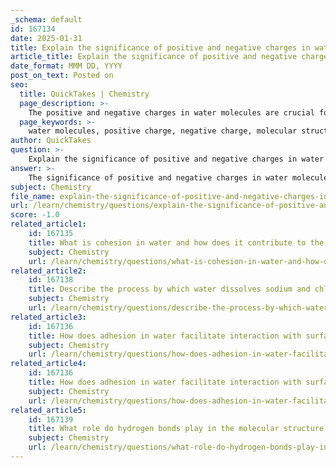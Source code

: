 ```yaml
---
_schema: default
id: 167134
date: 2025-01-31
title: Explain the significance of positive and negative charges in water molecules.
article_title: Explain the significance of positive and negative charges in water molecules.
date_format: MMM DD, YYYY
post_on_text: Posted on
seo:
  title: QuickTakes | Chemistry
  page_description: >-
    The positive and negative charges in water molecules are crucial for understanding water's unique properties, including its polarity, hydrogen bonding, solvent abilities, and biological significance.
  page_keywords: >-
    water molecules, positive charge, negative charge, molecular structure, polarity, hydrogen bonding, cohesion, adhesion, solvent properties, biological importance, universal solvent, ionic compounds, biochemical reactions, nutrient transport
author: QuickTakes
question: >-
    Explain the significance of positive and negative charges in water molecules.
answer: >-
    The significance of positive and negative charges in water molecules is fundamental to understanding many of water's unique properties and behaviors. Here’s a detailed explanation:\n\n### 1. Molecular Structure and Polarity\nWater (H₂O) is composed of two hydrogen atoms covalently bonded to one oxygen atom. Due to the difference in electronegativity between oxygen and hydrogen, the oxygen atom attracts the shared electrons more strongly, resulting in a polar molecule. This creates a partial negative charge (δ-) on the oxygen atom and partial positive charges (δ+) on the hydrogen atoms. \n\n### 2. Hydrogen Bonding\nThe polarity of water molecules allows them to form hydrogen bonds with each other. A hydrogen bond occurs when the partially positive hydrogen atom of one water molecule is attracted to the partially negative oxygen atom of another water molecule. This interaction is crucial for many of water's properties, including:\n\n- **Cohesion**: The attraction between water molecules leads to high surface tension, allowing water to form droplets and enabling phenomena like raindrop formation.\n- **Adhesion**: Water's positive and negative charges allow it to adhere to other polar surfaces, such as glass, which is essential for processes like capillary action.\n\n### 3. Solvent Properties\nWater's polarity makes it an excellent solvent, often referred to as the "universal solvent." The positive and negative charges of water molecules enable them to surround and interact with various solutes:\n\n- **Dissolution of Ionic Compounds**: When ionic compounds like sodium chloride (NaCl) are introduced to water, the positive hydrogen ends of water molecules are attracted to the negatively charged chloride ions, while the negative oxygen ends are attracted to the positively charged sodium ions. This interaction helps to separate and stabilize the ions in solution, forming hydration shells around them.\n\n### 4. Biological Importance\nThe unique properties of water, driven by its molecular polarity and the presence of positive and negative charges, are vital for life. Water's ability to dissolve a wide range of substances facilitates biochemical reactions and nutrient transport in biological systems. Additionally, the hydrogen bonding between water molecules contributes to the stability of temperature in environments, which is crucial for maintaining life.\n\n### Conclusion\nIn summary, the positive and negative charges in water molecules are significant because they lead to water's polarity, which in turn facilitates hydrogen bonding, enhances its solvent properties, and supports various biological functions. Understanding these interactions is essential for grasping the role of water in both chemical and biological contexts.
subject: Chemistry
file_name: explain-the-significance-of-positive-and-negative-charges-in-water-molecules.md
url: /learn/chemistry/questions/explain-the-significance-of-positive-and-negative-charges-in-water-molecules
score: -1.0
related_article1:
    id: 167135
    title: What is cohesion in water and how does it contribute to the formation of raindrops?
    subject: Chemistry
    url: /learn/chemistry/questions/what-is-cohesion-in-water-and-how-does-it-contribute-to-the-formation-of-raindrops
related_article2:
    id: 167138
    title: Describe the process by which water dissolves sodium and chloride ions.
    subject: Chemistry
    url: /learn/chemistry/questions/describe-the-process-by-which-water-dissolves-sodium-and-chloride-ions
related_article3:
    id: 167136
    title: How does adhesion in water facilitate interaction with surfaces?
    subject: Chemistry
    url: /learn/chemistry/questions/how-does-adhesion-in-water-facilitate-interaction-with-surfaces
related_article4:
    id: 167136
    title: How does adhesion in water facilitate interaction with surfaces?
    subject: Chemistry
    url: /learn/chemistry/questions/how-does-adhesion-in-water-facilitate-interaction-with-surfaces
related_article5:
    id: 167139
    title: What role do hydrogen bonds play in the molecular structure of water?
    subject: Chemistry
    url: /learn/chemistry/questions/what-role-do-hydrogen-bonds-play-in-the-molecular-structure-of-water
---
```


&nbsp;